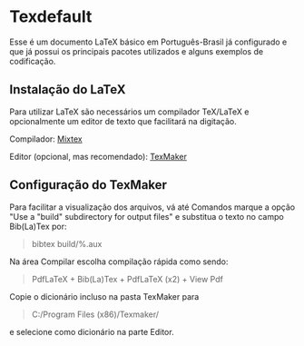 # Texdefault

Esse é um documento LaTeX básico em Português-Brasil já configurado e que já possui os principais pacotes utilizados e alguns exemplos de codificação.

## Instalação do LaTeX

Para utilizar LaTeX são necessários um compilador TeX/LaTeX e opcionalmente um editor de texto que facilitará na digitação.

Compilador: [Mixtex](http://miktex.org/download)

Editor (opcional, mas recomendado): [TexMaker](http://www.xm1math.net/texmaker/download.html)

## Configuração do TexMaker

Para facilitar a visualização dos arquivos, vá até Comandos marque a opção "Use a "build" subdirectory for output files" e substitua o texto no campo Bib(La)Tex por:

> bibtex build/%.aux

Na área Compilar escolha compilação rápida como sendo:
 
> PdfLaTeX + Bib(La)Tex + PdfLaTeX (x2) + View Pdf

Copie o dicionário incluso na pasta TexMaker para 

> C:/Program Files (x86)/Texmaker/

e selecione como dicionário na parte Editor.
 